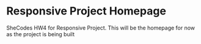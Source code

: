 # Responsive Project Homepage
 SheCodes HW4 for Responsive Project. This will be the homepage for now as the project is being built
